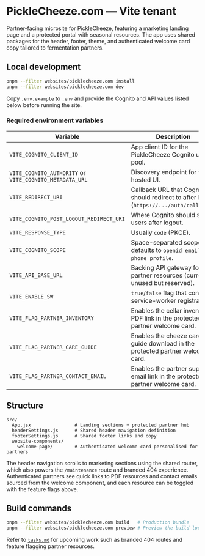 # PickleCheeze.com — Vite tenant

Partner-facing microsite for PickleCheeze, featuring a marketing landing page and a protected
portal with seasonal resources. The app uses shared packages for the header, footer, theme, and
authenticated welcome card copy tailored to fermentation partners.

## Local development

```bash
pnpm --filter websites/picklecheeze.com install
pnpm --filter websites/picklecheeze.com dev
```

Copy `.env.example` to `.env` and provide the Cognito and API values listed below before running the
site.

### Required environment variables

| Variable                                                | Description                                                                             |
| ------------------------------------------------------- | --------------------------------------------------------------------------------------- |
| `VITE_COGNITO_CLIENT_ID`                                | App client ID for the PickleCheeze Cognito user pool.                                   |
| `VITE_COGNITO_AUTHORITY` or `VITE_COGNITO_METADATA_URL` | Discovery endpoint for the hosted UI.                                                   |
| `VITE_REDIRECT_URI`                                     | Callback URL that Cognito should redirect to after login (`https://.../auth/callback`). |
| `VITE_COGNITO_POST_LOGOUT_REDIRECT_URI`                 | Where Cognito should send users after logout.                                           |
| `VITE_RESPONSE_TYPE`                                    | Usually `code` (PKCE).                                                                  |
| `VITE_COGNITO_SCOPE`                                    | Space-separated scopes; defaults to `openid email phone profile`.                       |
| `VITE_API_BASE_URL`                                     | Backing API gateway for partner resources (currently unused but reserved).              |
| `VITE_ENABLE_SW`                                        | `true`/`false` flag that controls service-worker registration.                          |
| `VITE_FLAG_PARTNER_INVENTORY`                           | Enables the cellar inventory PDF link in the protected partner welcome card.            |
| `VITE_FLAG_PARTNER_CARE_GUIDE`                          | Enables the cheeze care guide download in the protected partner welcome card.           |
| `VITE_FLAG_PARTNER_CONTACT_EMAIL`                       | Enables the partner support email link in the protected partner welcome card.           |

## Structure

```
src/
  App.jsx                # Landing sections + protected partner hub
  headerSettings.js      # Shared header navigation definition
  footerSettings.js      # Shared footer links and copy
  website-components/
    welcome-page/        # Authenticated welcome card personalised for partners
```

The header navigation scrolls to marketing sections using the shared router, which also powers the `/maintenance` route and branded 404 experience. Authenticated partners see quick links to PDF resources and contact emails sourced from the welcome component, and each resource can be toggled with the feature flags above.

## Build commands

```bash
pnpm --filter websites/picklecheeze.com build   # Production bundle
pnpm --filter websites/picklecheeze.com preview # Preview the build locally
```

Refer to [`tasks.md`](./tasks.md) for upcoming work such as branded 404 routes and feature flagging
partner resources.
